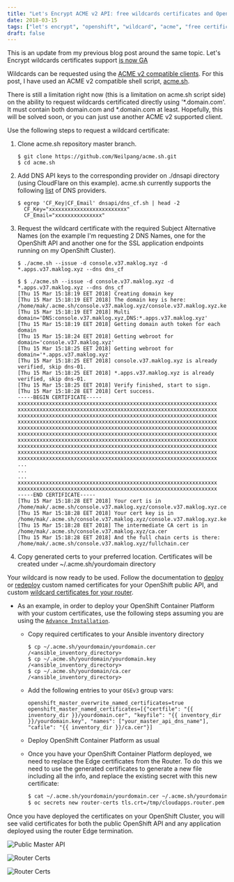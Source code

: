 ```yaml
---
title: "Let's Encrypt ACME v2 API: free wildcards certificates and OpenShift"
date: 2018-03-15
tags: ["let's encrypt", "openshift", "wildcard", "acme", "free certificates", "letsencrypt", "acme.sh"]
draft: false
---
```


This is an update from my previous blog post around the same topic. Let's Encrypt wildcards certificates support [is now GA](https://community.letsencrypt.org/t/acme-v2-and-wildcard-certificate-support-is-live/55579)


Wildcards can be requested using the [ACME v2 compatible clients](https://letsencrypt.org/docs/client-options/). For this post, I have used an ACME v2 compatible shell script, [acme.sh](https://github.com/Neilpang/acme.sh).

There is still a limitation right now (this is a limitation on acme.sh script side) on the ability to request wildcards certificated directly using '*.domain.com'. It must contain both domain.com and *.domain.com at least. Hopefully, this will be solved soon, or you can just use another ACME v2 supported client.

Use the following steps to request a wildcard certificate:

1. Clone acme.sh repository master branch.

	```shell
	$ git clone https://github.com/Neilpang/acme.sh.git
	$ cd acme.sh
	```

2. Add DNS API keys to the corresponding provider on ./dnsapi directory (using CloudFlare on this example). acme.sh currently supports the following [list](https://github.com/Neilpang/acme.sh#currently-acmesh-supports) of DNS providers.

	```shell
	$ egrep 'CF_Key|CF_Email' dnsapi/dns_cf.sh | head -2
	  CF_Key="xxxxxxxxxxxxxxxxxxxxxxxxx"
	  CF_Email="xxxxxxxxxxxxxxx"
	```

3. Request the wildcard certificate with the required Subject Alternative Names (on the example I'm requesting 2 DNS Names, one for the OpenShift API and another one for the SSL application endpoints running on my OpenShift Cluster).

	```shell
	$ ./acme.sh --issue -d console.v37.maklog.xyz -d *.apps.v37.maklog.xyz --dns dns_cf
	```

	```
	$ $ ./acme.sh --issue -d console.v37.maklog.xyz -d *.apps.v37.maklog.xyz --dns dns_cf
	[Thu 15 Mar 15:18:19 EET 2018] Creating domain key
	[Thu 15 Mar 15:18:19 EET 2018] The domain key is here: /home/mak/.acme.sh/console.v37.maklog.xyz/console.v37.maklog.xyz.key
	[Thu 15 Mar 15:18:19 EET 2018] Multi domain='DNS:console.v37.maklog.xyz,DNS:*.apps.v37.maklog.xyz'
	[Thu 15 Mar 15:18:19 EET 2018] Getting domain auth token for each domain
	[Thu 15 Mar 15:18:24 EET 2018] Getting webroot for domain='console.v37.maklog.xyz'
	[Thu 15 Mar 15:18:25 EET 2018] Getting webroot for domain='*.apps.v37.maklog.xyz'
	[Thu 15 Mar 15:18:25 EET 2018] console.v37.maklog.xyz is already verified, skip dns-01.
	[Thu 15 Mar 15:18:25 EET 2018] *.apps.v37.maklog.xyz is already verified, skip dns-01.
	[Thu 15 Mar 15:18:25 EET 2018] Verify finished, start to sign.
	[Thu 15 Mar 15:18:28 EET 2018] Cert success.
	-----BEGIN CERTIFICATE-----
	xxxxxxxxxxxxxxxxxxxxxxxxxxxxxxxxxxxxxxxxxxxxxxxxxxxxxxxxxxxxxxxx
	xxxxxxxxxxxxxxxxxxxxxxxxxxxxxxxxxxxxxxxxxxxxxxxxxxxxxxxxxxxxxxxx
	xxxxxxxxxxxxxxxxxxxxxxxxxxxxxxxxxxxxxxxxxxxxxxxxxxxxxxxxxxxxxxxx
	xxxxxxxxxxxxxxxxxxxxxxxxxxxxxxxxxxxxxxxxxxxxxxxxxxxxxxxxxxxxxxxx
	xxxxxxxxxxxxxxxxxxxxxxxxxxxxxxxxxxxxxxxxxxxxxxxxxxxxxxxxxxxxxxxx
	xxxxxxxxxxxxxxxxxxxxxxxxxxxxxxxxxxxxxxxxxxxxxxxxxxxxxxxxxxxxxxxx
	xxxxxxxxxxxxxxxxxxxxxxxxxxxxxxxxxxxxxxxxxxxxxxxxxxxxxxxxxxxxxxxx
	xxxxxxxxxxxxxxxxxxxxxxxxxxxxxxxxxxxxxxxxxxxxxxxxxxxxxxxxxxxxxxxx
	xxxxxxxxxxxxxxxxxxxxxxxxxxxxxxxxxxxxxxxxxxxxxxxxxxxxxxxxxxxxxxxx
	xxxxxxxxxxxxxxxxxxxxxxxxxxxxxxxxxxxxxxxxxxxxxxxxxxxxxxxxxxxxxxxx
	...
	...
	...
	xxxxxxxxxxxxxxxxxxxxxxxxxxxxxxxxxxxxxxxxxxxxxxxxxxxxxxxxxxxxxxxx
	xxxxxxxxxxxxxxxxxxxxxxxxxxxxxxxxxxxxxxxxxxxxxxxxxxxxxxxxxxxxxxxx
	-----END CERTIFICATE-----
	[Thu 15 Mar 15:18:28 EET 2018] Your cert is in  /home/mak/.acme.sh/console.v37.maklog.xyz/console.v37.maklog.xyz.cer
	[Thu 15 Mar 15:18:28 EET 2018] Your cert key is in  /home/mak/.acme.sh/console.v37.maklog.xyz/console.v37.maklog.xyz.key
	[Thu 15 Mar 15:18:28 EET 2018] The intermediate CA cert is in  /home/mak/.acme.sh/console.v37.maklog.xyz/ca.cer
	[Thu 15 Mar 15:18:28 EET 2018] And the full chain certs is there:  /home/mak/.acme.sh/console.v37.maklog.xyz/fullchain.cer
	```

4. Copy generated certs to your preferred location. Certificates will be created under ~/.acme.sh/yourdomain directory

Your wildcard is now ready to be used. Follow the documentation to [deploy](https://docs.openshift.com/container-platform/latest/install_config/install/advanced_install.html#advanced-install-custom-certificates) or [redeploy](https://docs.openshift.com/container-platform/latest/install_config/redeploying_certificates.html#redeploying-master-certificates) custom named certificates for your OpenShift public API, and custom [wildcard certificates for your router](https://docs.openshift.com/container-platform/latest/install_config/router/default_haproxy_router.html#using-wildcard-certificates).

- As an example, in order to deploy your OpenShift Container Platform with your custom certificates, use the following steps assuming you are using the [`Advance Installation`](https://docs.openshift.com/container-platform/3.7/install_config/install/advanced_install.html).

	- Copy required certificates to your Ansible inventory directory
		```shell
		$ cp ~/.acme.sh/yourdomain/yourdomain.cer /<ansible_inventory_directory>
		$ cp ~/.acme.sh/yourdomain/yourdomain.key /<ansible_inventory_directory>
		$ cp ~/.acme.sh/yourdomain/ca.cer /<ansible_inventory_directory>
		```

	- Add the following entries to your `OSEv3` group vars:

		```shell
		openshift_master_overwrite_named_certificates=true
		openshift_master_named_certificates=[{"certfile": "{{ inventory_dir }}/yourdomain.cer", "keyfile": "{{ inventory_dir }}/yourdomain.key", "names": ["your_master_api_dns_name"], "cafile": "{{ inventory_dir }}/ca.cer"}]
		```

	- Deploy OpenShift Container Platform as usual

	- Once you have your OpenShift Container Platform deployed, we need to replace the Edge certificates from the Router. To do this we need to use the generated certificates to generate a new file including all the info, and replace the existing secret with this new certificate:

		```bash
		$ cat ~/.acme.sh/yourdomain/yourdomain.cer ~/.acme.sh/yourdomain/yourdomain.key ~/.acme.sh/yourdomain/ca.cer > /tmp/cloudapps.router.pem
		$ oc secrets new router-certs tls.crt=/tmp/cloudapps.router.pem tls.key=~/.acme.sh/yourdomain/yourdomain.key -o json --type='kubernetes.io/tls' --confirm | oc replace -f -
		```

Once you have deployed the certificates on your OpenShift Cluster, you will see valid certificates for both the public OpenShift API and any application deployed using the router Edge termination.


![Public Master API](/img/ssl01.png "Public Master API")

![Router Certs](/img/ssl02.png "Node.js App Edge Termination")

![Router Certs](/img/ssl03.png "Node.js App Edge Termination")
